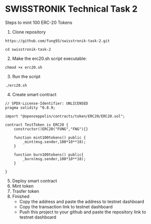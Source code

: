 # SWISSTRONIK Technical Task 2

Steps to mint 100 ERC-20 Tokens

1. Clone repository
```shell
https://github.com/fung93/swisstronik-task-2.git
```
```shell
cd swisstronik-task-2
```
2. Make the erc20.sh script executable:
```shell
chmod +x erc20.sh
```
3. Run the script
```shell
./erc20.sh
```
4. Create smart contract
```shell
// SPDX-License-Identifier: UNLICENSED
pragma solidity ^0.8.9;

import "@openzeppelin/contracts/token/ERC20/ERC20.sol";

contract TestToken is ERC20 {
    constructor()ERC20("FUNG","FNG"){} 

    function mint100tokens() public {
        _mint(msg.sender,100*10**18);
    }

    function burn100tokens() public{
        _burn(msg.sender,100*10**18);
    }
    
}
```
5. Deploy smart contract
6. Mint token
7. Trasfer token
8. Finished
   - Copy the address and paste the address to testnet dashboard
   - Copy the transaction link to testnet dashboard
   - Push this project to your github and paste the repository link to testnet dashboard

